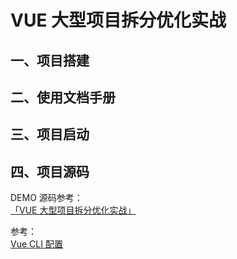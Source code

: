 # VUE 大型项目拆分优化实战

## 一、项目搭建

## 二、使用文档手册

## 三、项目启动

## 四、项目源码

DEMO 源码参考：<br />
<a href="/" target="_blank">「VUE 大型项目拆分优化实战」 </a><br />

参考：<br />
<a href="https://cli.vuejs.org/zh/" target="_blank">Vue CLI 配置</a><br />

